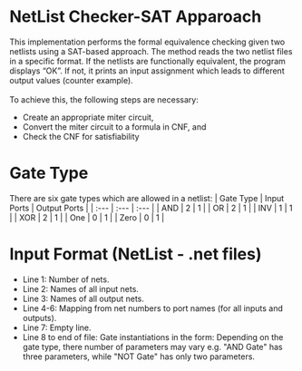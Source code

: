 # NetList Checker-SAT Apparoach
This implementation performs the formal equivalence checking given two netlists using a SAT-based approach. The method reads the two netlist files in a specific format. If the netlists are functionally equivalent, the program displays “OK”. If not, it prints an input assignment which leads to different output values (counter example).</br></br>
To achieve this, the following steps are necessary:
- Create an appropriate miter circuit,
- Convert the miter circuit to a formula in CNF, and
- Check the CNF for satisfiability
# Gate Type
There are six gate types which are allowed in a netlist:
| Gate Type | Input Ports | Output Ports |
| :--- | :--- | :--- |
| AND | 2 | 1 |
| OR | 2 | 1 |
| INV | 1 | 1 |
| XOR | 2 | 1 |
| One | 0 | 1 |
| Zero | 0 | 1 |
# Input Format (NetList - .net files)
- Line 1: Number of nets.
- Line 2: Names of all input nets.
- Line 3: Names of all output nets.
- Line 4-6: Mapping from net numbers to port names (for all inputs and outputs).
- Line 7: Empty line.
- Line 8 to end of file: Gate instantiations in the form: Depending on the gate type, there number of parameters may vary e.g. "AND Gate" has three parameters, while "NOT Gate" has only two parameters.
